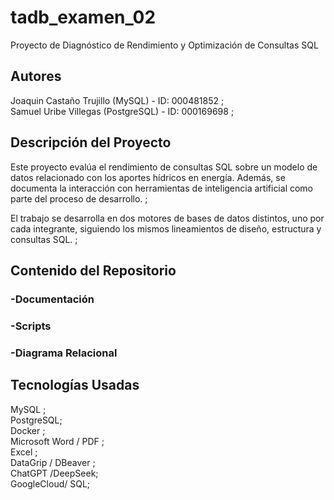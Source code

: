 # tadb_examen_02  
Proyecto de Diagnóstico de Rendimiento y Optimización de Consultas SQL  

## Autores

Joaquin Castaño Trujillo (MySQL) - ID: 000481852 ;  
Samuel Uribe Villegas (PostgreSQL) - ID: 000169698 ;  

## Descripción del Proyecto

Este proyecto evalúa el rendimiento de consultas SQL sobre un modelo de datos relacionado con los aportes hídricos en energía. Además, se documenta la interacción con herramientas de inteligencia artificial como parte del proceso de desarrollo. ;

El trabajo se desarrolla en dos motores de bases de datos distintos, uno por cada integrante, siguiendo los mismos lineamientos de diseño, estructura y consultas SQL. ;

## Contenido del Repositorio

### -Documentación
### -Scripts
### -Diagrama Relacional


## Tecnologías Usadas

MySQL ;  
PostgreSQL;  
Docker ;  
Microsoft Word / PDF ;  
Excel ;  
DataGrip / DBeaver ;  
ChatGPT /DeepSeek;  
GoogleCloud/ SQL;
